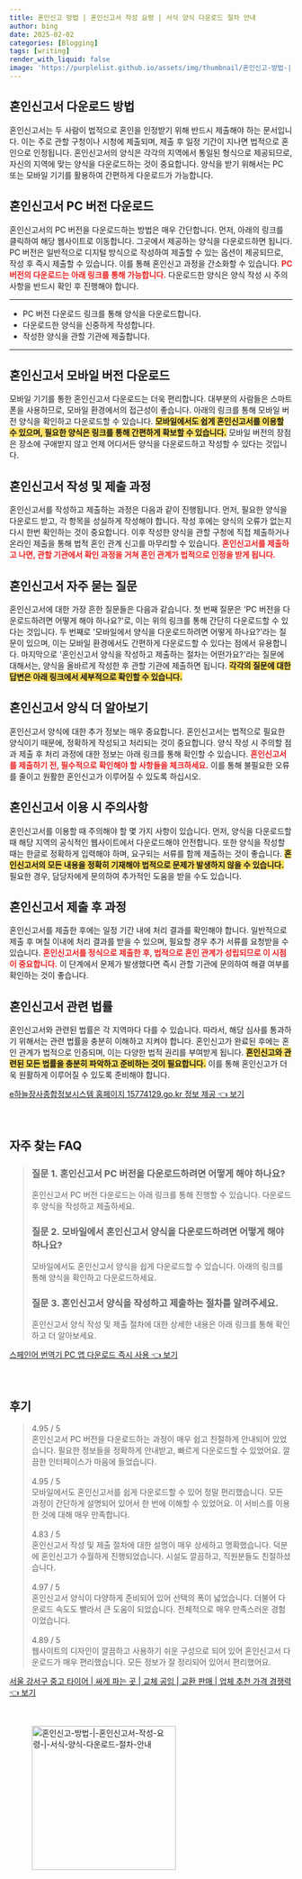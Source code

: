 ```yaml
---
title: 혼인신고 방법 | 혼인신고서 작성 요령 | 서식 양식 다운로드 절차 안내
author: bing
date: 2025-02-02
categories: [Blogging]
tags: [writing]
render_with_liquid: false
image: 'https://purplelist.github.io/assets/img/thumbnail/혼인신고-방법-|-혼인신고서-작성-요령-|-서식-양식-다운로드-절차-안내.webp'
---
```



<h2 id='혼인신고서_다운로드_방법'>혼인신고서 다운로드 방법</h2>

<p>혼인신고서는 두 사람이 법적으로 혼인을 인정받기 위해 반드시 제출해야 하는 문서입니다. 이는 주로 관할 구청이나 시청에 제출되며, 제출 후 일정 기간이 지나면 법적으로 혼인으로 인정됩니다. 혼인신고서의 양식은 각각의 지역에서 통일된 형식으로 제공되므로, 자신의 지역에 맞는 양식을 다운로드하는 것이 중요합니다. 양식을 받기 위해서는 PC 또는 모바일 기기를 활용하여 간편하게 다운로드가 가능합니다.</p>

<h2 id='혼인신고서_PC_버전_다운로드'>혼인신고서 PC 버전 다운로드</h2>

<p>혼인신고서의 PC 버전을 다운로드하는 방법은 매우 간단합니다. 먼저, 아래의 링크를 클릭하여 해당 웹사이트로 이동합니다. 그곳에서 제공하는 양식을 다운로드하면 됩니다. PC 버전은 일반적으로 디지털 방식으로 작성하여 제출할 수 있는 옵션이 제공되므로, 작성 후 즉시 제출할 수 있습니다. 이를 통해 혼인신고 과정을 간소화할 수 있습니다. <b><span style="color: #ee2323;">PC 버전의 다운로드는 아래 링크를 통해 가능합니다.</span></b> 다운로드한 양식은 양식 작성 시 주의사항을 반드시 확인 후 진행해야 합니다.</p>

<hr />

<ul>
    <li>PC 버전 다운로드 링크를 통해 양식을 다운로드합니다.</li>
    <li>다운로드한 양식을 신중하게 작성합니다.</li>
    <li>작성한 양식을 관할 기관에 제출합니다.</li>
</ul>

<hr />

<h2 id='혼인신고서_모바일_버전_다운로드'>혼인신고서 모바일 버전 다운로드</h2>

<p>모바일 기기를 통한 혼인신고서 다운로드는 더욱 편리합니다. 대부분의 사람들은 스마트폰을 사용하므로, 모바일 환경에서의 접근성이 좋습니다. 아래의 링크를 통해 모바일 버전 양식을 확인하고 다운로드할 수 있습니다. <b><span style="background-color: #ffe066;">모바일에서도 쉽게 혼인신고서를 이용할 수 있으며, 필요한 양식은 링크를 통해 간편하게 확보할 수 있습니다.</span></b> 모바일 버전의 장점은 장소에 구애받지 않고 언제 어디서든 양식을 다운로드하고 작성할 수 있다는 것입니다.</p>

<h2 id='혼인신고서_작성_및_제출_과정'>혼인신고서 작성 및 제출 과정</h2>

<p>혼인신고서를 작성하고 제출하는 과정은 다음과 같이 진행됩니다. 먼저, 필요한 양식을 다운로드 받고, 각 항목을 성실하게 작성해야 합니다. 작성 후에는 양식의 오류가 없는지 다시 한번 확인하는 것이 중요합니다. 이후 작성한 양식을 관할 구청에 직접 제출하거나 온라인 제출을 통해 법적 혼인 관계 신고를 마무리할 수 있습니다. <b><span style="color: #ee2323;">혼인신고서를 제출하고 나면, 관할 기관에서 확인 과정을 거쳐 혼인 관계가 법적으로 인정을 받게 됩니다.</span></b></p>

<h2 id='혼인신고서_자주_묻는_질문'>혼인신고서 자주 묻는 질문</h2>

<p>혼인신고서에 대한 가장 흔한 질문들은 다음과 같습니다. 첫 번째 질문은 'PC 버전을 다운로드하려면 어떻게 해야 하나요?'로, 이는 위의 링크를 통해 간단히 다운로드할 수 있다는 것입니다. 두 번째로 '모바일에서 양식을 다운로드하려면 어떻게 하나요?'라는 질문이 있으며, 이는 모바일 환경에서도 간편하게 다운로드할 수 있다는 점에서 유용합니다. 마지막으로 '혼인신고서 양식을 작성하고 제출하는 절차는 어떤가요?'라는 질문에 대해서는, 양식을 올바르게 작성한 후 관할 기관에 제출하면 됩니다. <b><span style="background-color: #ffe066;">각각의 질문에 대한 답변은 아래 링크에서 세부적으로 확인할 수 있습니다.</span></b></p>

<h2 id='혼인신고서_양식_더_알아보기'>혼인신고서 양식 더 알아보기</h2>

<p>혼인신고서 양식에 대한 추가 정보는 매우 중요합니다. 혼인신고서는 법적으로 필요한 양식이기 때문에, 정확하게 작성되고 처리되는 것이 중요합니다. 양식 작성 시 주의할 점과 제출 후 처리 과정에 대한 정보는 아래 링크를 통해 확인할 수 있습니다. <b><span style="color: #ee2323;">혼인신고서를 제출하기 전, 필수적으로 확인해야 할 사항들을 체크하세요.</span></b> 이를 통해 불필요한 오류를 줄이고 원활한 혼인신고가 이루어질 수 있도록 하십시오.</p>

<h2 id='혼인신고서_이용시_주의사항'>혼인신고서 이용 시 주의사항</h2>

<p>혼인신고서를 이용할 때 주의해야 할 몇 가지 사항이 있습니다. 먼저, 양식을 다운로드할 때 해당 지역의 공식적인 웹사이트에서 다운로드해야 안전합니다. 또한 양식을 작성할 때는 한글로 정확하게 입력해야 하며, 요구되는 서류를 함께 제출하는 것이 좋습니다. <b><span style="background-color: #ffe066;">혼인신고서의 모든 내용을 정확히 기재해야 법적으로 문제가 발생하지 않을 수 있습니다.</span></b> 필요한 경우, 담당자에게 문의하여 추가적인 도움을 받을 수도 있습니다.</p>

<h2 id='혼인신고서_제출후_과정'>혼인신고서 제출 후 과정</h2>

<p>혼인신고서를 제출한 후에는 일정 기간 내에 처리 결과를 확인해야 합니다. 일반적으로 제출 후 며칠 이내에 처리 결과를 받을 수 있으며, 필요할 경우 추가 서류를 요청받을 수 있습니다. <b><span style="color: #ee2323;">혼인신고서를 정식으로 제출한 후, 법적으로 혼인 관계가 성립되므로 이 시점이 중요합니다.</span></b> 이 단계에서 문제가 발생했다면 즉시 관할 기관에 문의하여 해결 여부를 확인하는 것이 좋습니다.</p>

<h2 id='혼인신고서_관련_법률'>혼인신고서 관련 법률</h2>

<p>혼인신고서와 관련된 법률은 각 지역마다 다를 수 있습니다. 따라서, 해당 심사를 통과하기 위해서는 관련 법률을 충분히 이해하고 지켜야 합니다. 혼인신고가 완료된 후에는 혼인 관계가 법적으로 인증되며, 이는 다양한 법적 권리를 부여받게 됩니다. <b><span style="background-color: #ffe066;">혼인신고와 관련된 모든 법률을 충분히 파악하고 준비하는 것이 필요합니다.</span></b> 이를 통해 혼인신고가 더욱 원활하게 이루어질 수 있도록 준비해야 합니다.</p>


<p><a class="click-button" title="e하늘장사종합정보시스템 홈페이지 15774129.go.kr 정보 제공" href="https://purplelist.github.io/posts/e%ED%95%98%EB%8A%98%EC%9E%A5%EC%82%AC%EC%A2%85%ED%95%A9%EC%A0%95%EB%B3%B4%EC%8B%9C%EC%8A%A4%ED%85%9C-%ED%99%88%ED%8E%98%EC%9D%B4%EC%A7%80-15774129.go.kr-%EC%A0%95%EB%B3%B4-%EC%A0%9C%EA%B3%B5/" rel="dofollow">e하늘장사종합정보시스템 홈페이지 15774129.go.kr 정보 제공 👈 보기</a></p><br>
<h2 id='자주_찾는_FAQ'>자주 찾는 FAQ</h2>
<div itemscope="" itemtype="https://schema.org/FAQPage"> 
<blockquote> 
<div itemscope="" itemprop="mainEntity" itemtype="https://schema.org/Question"> 
<h3 itemprop="name">질문 1. 혼인신고서 PC 버전을 다운로드하려면 어떻게 해야 하나요?</h3> 
<div itemscope="" itemprop="acceptedAnswer" itemtype="https://schema.org/Answer"> 
<span itemprop="text"> 
<p>혼인신고서 PC 버전 다운로드는 아래 링크를 통해 진행할 수 있습니다. 다운로드 후 양식을 작성하고 제출하세요.</p> 
</span> 
</div> 
</div> 
<div itemscope="" itemprop="mainEntity" itemtype="https://schema.org/Question"> 
<h3 itemprop="name">질문 2. 모바일에서 혼인신고서 양식을 다운로드하려면 어떻게 해야 하나요?</h3> 
<div itemscope="" itemprop="acceptedAnswer" itemtype="https://schema.org/Answer"> 
<span itemprop="text"> 
<p>모바일에서도 혼인신고서 양식을 쉽게 다운로드할 수 있습니다. 아래의 링크를 통해 양식을 확인하고 다운로드하세요.</p> 
</span> 
</div> 
</div> 
<div itemscope="" itemprop="mainEntity" itemtype="https://schema.org/Question"> 
<h3 itemprop="name">질문 3. 혼인신고서 양식을 작성하고 제출하는 절차를 알려주세요.</h3> 
<div itemscope="" itemprop="acceptedAnswer" itemtype="https://schema.org/Answer"> 
<span itemprop="text"> 
<p>혼인신고서 양식 작성 및 제출 절차에 대한 상세한 내용은 아래 링크를 통해 확인하고 더 알아보세요.</p> 
</span> 
</div> 
</div> 
</blockquote> 
</div>
<p><a class="click-button" title="스페인어 번역기 PC 앱 다운로드 즉시 사용" href="https://purplelist.github.io/posts/%EC%8A%A4%ED%8E%98%EC%9D%B8%EC%96%B4-%EB%B2%88%EC%97%AD%EA%B8%B0-PC-%EC%95%B1-%EB%8B%A4%EC%9A%B4%EB%A1%9C%EB%93%9C-%EC%A6%89%EC%8B%9C-%EC%82%AC%EC%9A%A9/" rel="dofollow">스페인어 번역기 PC 앱 다운로드 즉시 사용 👈 보기</a></p><br>
<h2 id='후기'>후기</h2>
<div itemscope itemtype="https://schema.org/Product">
  <blockquote>
  <div itemprop="review" itemscope itemtype="https://schema.org/Review">
      <div itemprop="reviewRating" itemscope itemtype="https://schema.org/Rating"> <span itemprop="ratingValue">4.95</span> / <span itemprop="bestRating">5</span> </div>
      <span itemprop="reviewBody">혼인신고서 PC 버전을 다운로드하는 과정이 매우 쉽고 친절하게 안내되어 있었습니다. 필요한 정보들을 정확하게 안내받고, 빠르게 다운로드할 수 있었어요. 깔끔한 인터페이스가 마음에 들었습니다.</span>
  </div>
  <br>
  <div itemprop="review" itemscope itemtype="https://schema.org/Review">
      <div itemprop="reviewRating" itemscope itemtype="https://schema.org/Rating"> <span itemprop="ratingValue">4.95</span> / <span itemprop="bestRating">5</span> </div>
      <span itemprop="reviewBody">모바일에서도 혼인신고서를 쉽게 다운로드할 수 있어 정말 편리했습니다. 모든 과정이 간단하게 설명되어 있어서 한 번에 이해할 수 있었어요. 이 서비스를 이용한 것에 대해 매우 만족합니다.</span>
  </div>
  <br>
  <div itemprop="review" itemscope itemtype="https://schema.org/Review">
      <div itemprop="reviewRating" itemscope itemtype="https://schema.org/Rating"> <span itemprop="ratingValue">4.83</span> / <span itemprop="bestRating">5</span> </div>
      <span itemprop="reviewBody">혼인신고서 작성 및 제출 절차에 대한 설명이 매우 상세하고 명확했습니다. 덕분에 혼인신고가 수월하게 진행되었습니다. 시설도 깔끔하고, 직원분들도 친절하셨습니다.</span>
  </div>
  <br>
  <div itemprop="review" itemscope itemtype="https://schema.org/Review">
      <div itemprop="reviewRating" itemscope itemtype="https://schema.org/Rating"> <span itemprop="ratingValue">4.97</span> / <span itemprop="bestRating">5</span> </div>
      <span itemprop="reviewBody">혼인신고서 양식이 다양하게 준비되어 있어 선택의 폭이 넓었습니다. 더불어 다운로드 속도도 빨라서 큰 도움이 되었습니다. 전체적으로 매우 만족스러운 경험이었습니다.</span>
  </div>
  <br>
  <div itemprop="review" itemscope itemtype="https://schema.org/Review">
      <div itemprop="reviewRating" itemscope itemtype="https://schema.org/Rating"> <span itemprop="ratingValue">4.89</span> / <span itemprop="bestRating">5</span> </div>
      <span itemprop="reviewBody">웹사이트의 디자인이 깔끔하고 사용하기 쉬운 구성으로 되어 있어 혼인신고서 다운로드가 매우 편리했습니다. 모든 정보가 잘 정리되어 있어서 편리했어요.</span>
  </div>
  </blockquote>
</div>
<p><a class="click-button" title="서울 강서구 중고 타이어 | 싸게 파는 곳 | 교체 공임 | 교환 판매 | 업체 추천 가격 경쟁력" href="https://purplelist.github.io/posts/%EC%84%9C%EC%9A%B8-%EA%B0%95%EC%84%9C%EA%B5%AC-%EC%A4%91%EA%B3%A0-%ED%83%80%EC%9D%B4%EC%96%B4-%EC%8B%B8%EA%B2%8C-%ED%8C%8C%EB%8A%94-%EA%B3%B3-%EA%B5%90%EC%B2%B4-%EA%B3%B5%EC%9E%84-%EA%B5%90%ED%99%98-%ED%8C%90%EB%A7%A4-%EC%97%85%EC%B2%B4-%EC%B6%94%EC%B2%9C-%EA%B0%80%EA%B2%A9-%EA%B2%BD%EC%9F%81%EB%A0%A5/" rel="dofollow">서울 강서구 중고 타이어 | 싸게 파는 곳 | 교체 공임 | 교환 판매 | 업체 추천 가격 경쟁력 👈 보기</a></p><br>
<figure class="image"><img src="https://purplelist.github.io/assets/img/thumbnail/혼인신고-방법-|-혼인신고서-작성-요령-|-서식-양식-다운로드-절차-안내.webp" alt="혼인신고-방법-|-혼인신고서-작성-요령-|-서식-양식-다운로드-절차-안내" width="256" height="256"></figure>